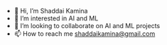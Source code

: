 - 👋 Hi, I’m Shaddai Kamina
- 👀 I’m interested in AI and ML
- 💞️ I’m looking to collaborate on AI and ML projects
- 📫 How to reach me shaddaikamina@gmail.com

<!---
Shadykam/Shadykam is a ✨ special ✨ repository because its `README.md` (this file) appears on your GitHub profile.
You can click the Preview link to take a look at your changes.
--->
